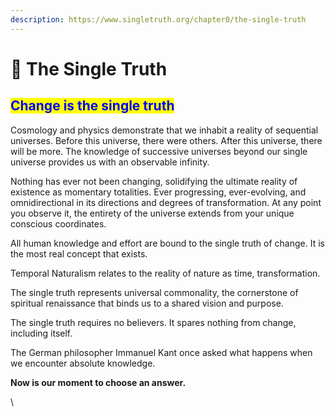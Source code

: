 ```yaml
---
description: https://www.singletruth.org/chapter0/the-single-truth
---
```


# 🌌 The Single Truth

## <mark style="color:blue;">**Change is the single truth**</mark>

Cosmology and physics demonstrate that we inhabit a reality of sequential universes. Before this universe, there were others. After this universe, there will be more. The knowledge of successive universes beyond our single universe provides us with an observable infinity.

Nothing has ever not been changing, solidifying the ultimate reality of existence as momentary totalities. Ever progressing, ever-evolving, and omnidirectional in its directions and degrees of transformation. At any point you observe it, the entirety of the universe extends from your unique conscious coordinates. &#x20;

All human knowledge and effort are bound to the single truth of change. It is the most real concept that exists.&#x20;

Temporal Naturalism relates to the reality of nature as time, transformation.

The single truth represents universal commonality, the cornerstone of spiritual renaissance that binds us to a shared vision and purpose.&#x20;

The single truth requires no believers. It spares nothing from change, including itself.&#x20;

The German philosopher Immanuel Kant once asked what happens when we encounter absolute knowledge.&#x20;

﻿**Now is our moment to choose an answer.**

\
